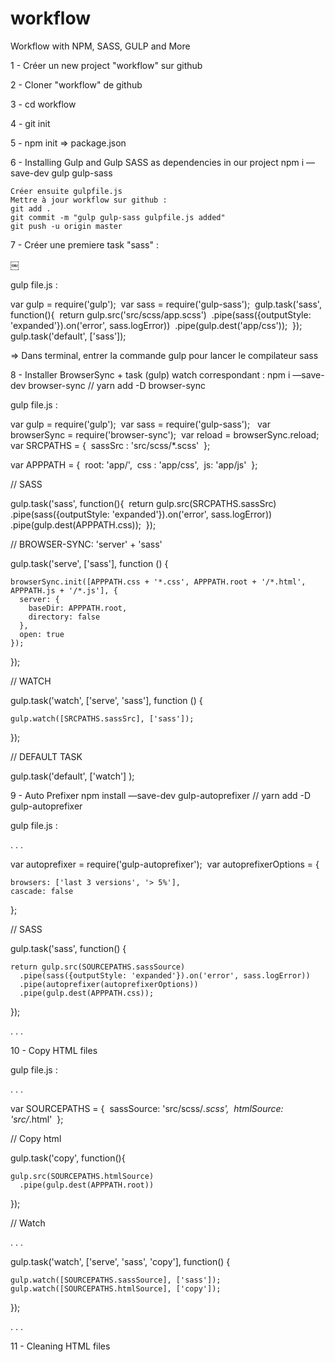 # workflow
Workflow with NPM, SASS, GULP and More

1 - Créer un new project "workflow" sur github

2 - Cloner "workflow" de github

3 - cd workflow

4 - git init

5 - npm init => package.json


6 - Installing Gulp and Gulp SASS as dependencies in our project
npm i —save-dev gulp gulp-sass

    Créer ensuite gulpfile.js
    Mettre à jour workflow sur github :
    git add .
    git commit -m "gulp gulp-sass gulpfile.js added"
    git push -u origin master

7 - Créer une premiere task "sass" :

￼

gulp file.js :

var gulp = require('gulp'); 
var sass = require('gulp-sass'); 
gulp.task('sass', function(){ 
  return gulp.src('src/scss/app.scss') 
    .pipe(sass({outputStyle: 'expanded'}).on('error', sass.logError)) 
    .pipe(gulp.dest('app/css'));   });     gulp.task('default', ['sass']);


=> Dans terminal, entrer la commande gulp pour lancer le compilateur sass


8 - Installer BrowserSync + task (gulp) watch correspondant :
npm i —save-dev browser-sync // yarn add -D browser-sync


gulp file.js :

var gulp = require('gulp'); 
var sass = require('gulp-sass');  
var browserSync = require('browser-sync'); 
var reload = browserSync.reload;  
var SRCPATHS = { 
  sassSrc : 'src/scss/*.scss' 
};  

var APPPATH = { 
  root: 'app/', 
  css : 'app/css', 
  js: 'app/js' 
};  

// SASS 

gulp.task('sass', function(){ 
  return gulp.src(SRCPATHS.sassSrc) 
    .pipe(sass({outputStyle: 'expanded'}).on('error', sass.logError)) 
    .pipe(gulp.dest(APPPATH.css)); 
});  

// BROWSER-SYNC: 'server' + 'sass' 

gulp.task('serve', ['sass'], function () { 

    browserSync.init([APPPATH.css + '*.css', APPPATH.root + '/*.html', APPPATH.js + '/*.js'], { 
      server: { 
        baseDir: APPPATH.root, 
        directory: false 
      }, 
      open: true 
    }); 

});  

// WATCH 

gulp.task('watch', ['serve', 'sass'], function () { 

    gulp.watch([SRCPATHS.sassSrc], ['sass']);  

});  

// DEFAULT TASK 

gulp.task('default', ['watch'] );



9 - Auto Prefixer
npm install —save-dev gulp-autoprefixer // yarn add -D gulp-autoprefixer

gulp file.js :

  . . .

  var autoprefixer = require('gulp-autoprefixer');   var autoprefixerOptions = { 

    browsers: ['last 3 versions', '> 5%'], 
    cascade: false 

  };

  // SASS 

  gulp.task('sass', function() { 

    return gulp.src(SOURCEPATHS.sassSource)
      .pipe(sass({outputStyle: 'expanded'}).on('error', sass.logError)) 
      .pipe(autoprefixer(autoprefixerOptions))
      .pipe(gulp.dest(APPPATH.css)); 

  });

  . . . 


10 - Copy HTML files

gulp file.js :

  . . .

  var SOURCEPATHS = { 
    sassSource: 'src/scss/*.scss', 
    htmlSource: 'src/*.html' 
  };

  // Copy html 

  gulp.task('copy', function(){ 

    gulp.src(SOURCEPATHS.htmlSource) 
      .pipe(gulp.dest(APPPATH.root))

  });

  // Watch 

  . . .

  gulp.task('watch', ['serve', 'sass', 'copy'], function() { 

    gulp.watch([SOURCEPATHS.sassSource], ['sass']); 
    gulp.watch([SOURCEPATHS.htmlSource], ['copy']); 

  });

  . . .



11 - Cleaning HTML files



